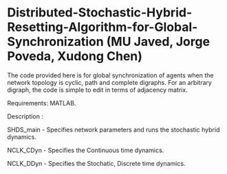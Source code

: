 # Distributed-Stochastic-Hybrid-Resetting-Algorithm-for-Global-Synchronization (MU Javed, Jorge Poveda, Xudong Chen)

The code provided here is for global synchronization of agents when the network topology is cyclic, path and complete digraphs. For an arbitrary digraph, the code is simple to edit in terms of adjacency matrix. 

Requirements: MATLAB.

Description : 

SHDS_main - Specifies network parameters and runs the stochastic hybrid dynamics.

NCLK_CDyn - Specifies the Continuous time dynamics.

NCLK_DDyn - Specifies the Stochatic, Discrete time dynamics.
